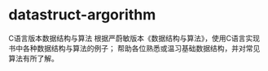 # datastruct-argorithm
C语言版本数据结构与算法
根据严蔚敏版本《数据结构与算法》，使用C语言实现书中各种数据结构与算法的例子；
帮助各位熟悉或温习基础数据结构，并对常见算法有所了解。
